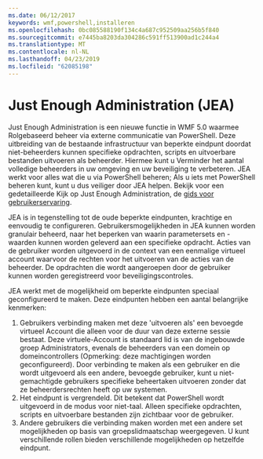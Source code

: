```yaml
---
ms.date: 06/12/2017
keywords: wmf,powershell,installeren
ms.openlocfilehash: 0bc085588190f134c4a687c952509aa256b5f840
ms.sourcegitcommit: e7445ba8203da304286c591ff513900ad1c244a4
ms.translationtype: MT
ms.contentlocale: nl-NL
ms.lasthandoff: 04/23/2019
ms.locfileid: "62085198"
---
```

# <a name="just-enough-administration-jea"></a>Just Enough Administration (JEA)
Just Enough Administration is een nieuwe functie in WMF 5.0 waarmee Rolgebaseerd beheer via externe communicatie van PowerShell.  Deze uitbreiding van de bestaande infrastructuur van beperkte eindpunt doordat niet-beheerders kunnen specifieke opdrachten, scripts en uitvoerbare bestanden uitvoeren als beheerder.  Hiermee kunt u Verminder het aantal volledige beheerders in uw omgeving en uw beveiliging te verbeteren.  JEA werkt voor alles wat die u via PowerShell beheren; Als u iets met PowerShell beheren kunt, kunt u dus veiliger door JEA helpen.  Bekijk voor een gedetailleerde Kijk op Just Enough Administration, de [gids voor gebruikerservaring](http://aka.ms/JEA).

JEA is in tegenstelling tot de oude beperkte eindpunten, krachtige en eenvoudig te configureren.  Gebruikersmogelijkheden in JEA kunnen worden granulair beheerd, naar het beperken van waarin parametersets en -waarden kunnen worden geleverd aan een specifieke opdracht. Acties van de gebruiker worden uitgevoerd in de context van een eenmalige virtueel account waarvoor de rechten voor het uitvoeren van de acties van de beheerder.  De opdrachten die wordt aangeroepen door de gebruiker kunnen worden geregistreerd voor beveiligingscontroles.

JEA werkt met de mogelijkheid om beperkte eindpunten speciaal geconfigureerd te maken.  Deze eindpunten hebben een aantal belangrijke kenmerken:

1. Gebruikers verbinding maken met deze 'uitvoeren als' een bevoegde virtueel Account die alleen voor de duur van deze externe sessie bestaat.  Deze virtuele-Account is standaard lid is van de ingebouwde groep Administrators, evenals de beheerders van een domein op domeincontrollers (Opmerking: deze machtigingen worden geconfigureerd). Door verbinding te maken als een gebruiker en die wordt uitgevoerd als een andere, bevoegde gebruiker, kunt u niet-gemachtigde gebruikers specifieke beheertaken uitvoeren zonder dat ze beheerdersrechten heeft op uw systemen.
2. Het eindpunt is vergrendeld.  Dit betekent dat PowerShell wordt uitgevoerd in de modus voor niet-taal.  Alleen specifieke opdrachten, scripts en uitvoerbare bestanden zijn zichtbaar voor de gebruiker.
3. Andere gebruikers die verbinding maken worden met een andere set mogelijkheden op basis van groepslidmaatschap weergegeven.  U kunt verschillende rollen bieden verschillende mogelijkheden op hetzelfde eindpunt.
